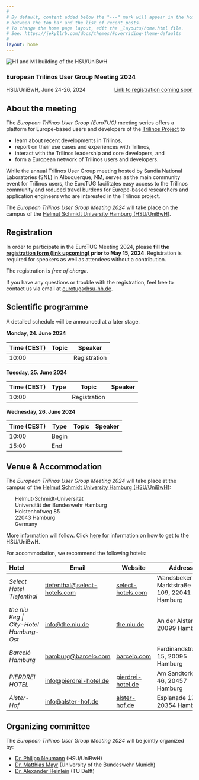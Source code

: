 ```yaml
---
#
# By default, content added below the "---" mark will appear in the home page
# between the top bar and the list of recent posts.
# To change the home page layout, edit the _layouts/home.html file.
# See: https://jekyllrb.com/docs/themes/#overriding-theme-defaults
#
layout: home
---
```


<div class="container">
  <img class="cropped-image none-image" src="/assets/img/hsu.jpg" alt="H1 and M1 building of the HSU/UniBwH"/>
  <div class="text-block delft">
    <h3>European Trilinos User Group Meeting 2024</h3>
    <p>HSU/UniBwH, June 24-26, 2024<span style="float:right"><a href="#" target="_blank">Link to registration coming soon</a></span></p>
  </div>
</div>

## About the meeting

The _European Trilinos User Group (EuroTUG)_ meeting series offers a platform for Europe-based users and developers
of the [Trilinos Project](https://trilinos.github.io) to

- learn about recent developments in Trilinos,
- report on their use cases and experiences with Trilinos,
- interact with the Trilinos leadership and core developers, and
- form a European network of Trilinos users and developers.

While the annual Trilinos User Group meeting hosted by Sandia National Laboratories (SNL) in Albuquerque, NM, serves as the main community event for Trilinos users, the EuroTUG facilitates easy access to the Trilinos community and reduced travel burdens for Europe-based researchers and application engineers who are interested in the Trilinos project.

The *European Trilinos User Group Meeting 2024* will take place on the campus of the [Helmut Schmidt University Hamburg (HSU/UniBwH)](http://www.hsu-hh.de/en/). 

## Registration

In order to participate in the EuroTUG Meeting 2024, please **fill the <a href="#" target="_blank">registration form (link upcoming)</a> prior to May 15, 2024**. Registration is required for speakers as well as attendees without a contribution.

The registration is *free of charge*.

If you have any questions or trouble with the registration, feel free to contact us via email at [eurotug@hsu-hh.de](mailto:eurotug@hsu-hh.de).

## Scientific programme

A detailed schedule will be announced at a later stage.

**Monday, 24. June 2024**

| Time (CEST) | Topic | Speaker |
| ----------- | ----------- | ----------- |
| 10:00 |  | Registration |

**Tuesday, 25. June 2024**

| Time (CEST) | Type | Topic | Speaker |
| ----------- | ----------- | ----------- | ----------- |
| 10:00 |  | Registration |


**Wednesday, 26. June 2024**

| Time (CEST) | Type | Topic | Speaker |
| ----------- | ----------- | ----------- | ----------- |
| 10:00 | Begin | | |
| 15:00 | End | | |

## Venue & Accommodation

The *European Trilinos User Group Meeting 2024* will take place at the campus of the [Helmut Schmidt University Hamburg (HSU/UniBwH)](http://www.hsu-hh.de/en/):

&nbsp;&nbsp;&nbsp;&nbsp;&nbsp;&nbsp;Helmut-Schmidt-Universität <br>
&nbsp;&nbsp;&nbsp;&nbsp;&nbsp;&nbsp;Universität der Bundeswehr Hamburg <br>
&nbsp;&nbsp;&nbsp;&nbsp;&nbsp;&nbsp;Holstenhofweg 85 <br>
&nbsp;&nbsp;&nbsp;&nbsp;&nbsp;&nbsp;22043 Hamburg <br>
&nbsp;&nbsp;&nbsp;&nbsp;&nbsp;&nbsp;Germany <br>

More information will follow. Click <a href="https://www.hsu-hh.de/en/university/directions" target="_blank">here</a> for information on how to get to the HSU/UniBwH.

For accommodation, we recommend the following hotels:

| Hotel                          | Email                                                        | Website                                                | Address                              |
| :----------------------------- | ------------------------------------------------------------ | ------------------------------------------------------ | ------------------------------------ |
| *Select Hotel Tiefenthal* | [tiefenthal@select-hotels.com](mailto:tiefenthal@select-hotels.com) | [select-hotels.com](https://www.select-hotels.com/en/select-hotel-tiefenthal) | Wandsbeker Marktstraße 109, 22041 Hamburg       |
| *the niu Keg \| City-Hotel Hamburg-Ost*    | [info@the.niu.de](mailto:info@the.niu.de)            | [the.niu.de](https://the.niu.de/en/hotels/germany/hamburg/the-niu-keg)         | An der Alster 63, 20099 Hamburg         |
| *Barceló Hamburg*             | [hamburg@barcelo.com](mailto:hamburg@barcelo.com)      | [barcelo.com](https://www.barcelo.com/en-ie/barcelo-hamburg/)     | Ferdinandstrasse 15, 20095 Hamburg         |
| *PIERDREI HOTEL*         | [info@pierdrei-hotel.de](mailto:info@pierdrei-hotel.de)        | [pierdrei-hotel.de](https://www.pierdrei-hotel.de/en/home)  | Am Sandtorkai 46, 20457 Hamburg  |
| *Alster-Hof*             | [info@alster-hof.de](mailto:info@alster-hof.de) | [alster-hof.de](https://www.alster-hof.de/?lang=en)            | Esplanade 12, 20354 Hamburg |


## Organizing committee

The *European Trilinos User Group Meeting 2024* will be jointly organized by:

- [Dr. Philipp Neumann](https://www.hsu-hh.de/hpc/philipp-neumann/) (HSU/UniBwH)
- [Dr. Matthias Mayr](https://mayrmt.github.io) (University of the Bundeswehr Munich)
- [Dr. Alexander Heinlein](https://searhein.github.io) (TU Delft)
